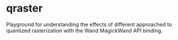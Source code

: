 # qraster
Playground for understanding the effects of different approached to quantized rasterization with the Wand MagickWand API binding.

